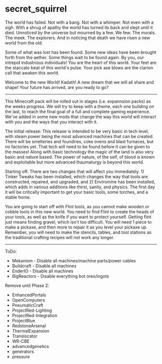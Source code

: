secret_squirrel
===============

The world has failed. Not with a bang. Not with a whimper. Not even with a sigh. With a shrug of apathy the world has turned its back and slept until it died. Unnoticed by the universe but mourned by a few. We few. The morals. The meek. The explorers. And in noticing that death we have risen a new world from the old.

Some of what was lost has been found. Some new ideas have been brought forth from the aether. Some things wait to be found again. By you, our intrepid industrious individuals! You are the heart of this world. Your feet are the staccato beat of this world's pulse. Your pick axe blows are the clarion call that awaken this world.

Welcome to the new World! Kadath! A new dream that we will all share and shape! Your future has arrived, are you ready to go?

---

This Minecraft pack will be rolled out in stages (i.e. expannsion packs) as the weeks progress. We will try to keep with a theme, each one building on the last, to reach the final goal of a full and complete gaming experience. We've added in some new mods that change the way this world will interact with you and the ways that you interact with it.

The initial release:
This release is intended to be very basic in tech level, with steam power being the most advanced machines that can be created. There will be smelteries and foundries, coke ovens and blast furnaces, but no factories yet. That tech will need to be found before it can be given to the masses! Along with basic technology the magic of the land is also very basic and nature based. The power of nature, of the self, of blood is known and exploitable but more advanced thaumaturgy is beyond this world.

Starting off:
There are two changes that will affect you immediately. 1) Tinker Tweaks has been installed, which changes the way that tools are constructed, repaired, and upgraded, and 2) Enviromine has been installed, which adds in various additions like thirst, sanity, and physics. The first day it will be critically important to get your basic tools, some torches, and a stable home.

You are going to start off with Flint tools, as you cannot make wooden or cobble tools in this new world.  You need to find Flint to create the heads of your tools, as well as the knife if you want to protect yourself.  Getting flint just means finding gravel, which isn't too difficult.  You will need 1 piece to make a pickaxe, and then more to repair it as you level your pickaxe up. Remember, you will need to make the stencils, tables, and tool stations as the traditional crafting recipes will not work any longer.

----

ToDo:
- Mekanism - Disable all machines/machine parts/power cables
- Buildcraft - Disable all machines
- EnderIO - Disable all machines
- BigReactors - Disable everything bot ores/ingots

Remove until Phase 2:
- EnhancedPortals
- OpenComputers
- PneumaticCraft
- ProjectRed-Lighting
- ProjectRed-Integration
- ProjectBlue
- RedstoneArsenal
- ThermalExpansion
- Translocator
- WR-CBE
- advancedgenetics
- generators
- pressure
